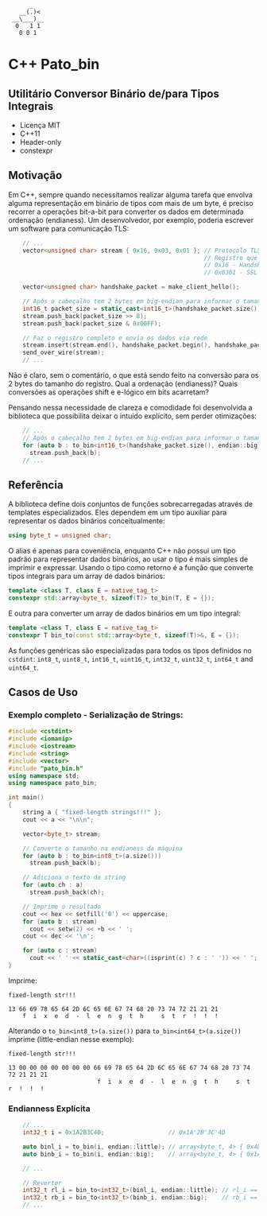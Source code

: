           _
       __(.)<
     __\___)__
      0   1 1
       0 0 1

# C++ Pato_bin
## Utilitário Conversor Binário de/para Tipos Integrais

* Licença MIT
* C++11
* Header-only
* constexpr

## Motivação

Em C++, sempre quando necessitamos realizar alguma tarefa que envolva alguma
representação em binário de tipos com mais de um byte, é preciso recorrer a
operações bit-a-bit para converter os dados em determinada ordenação (endianess).
Um desenvolvedor, por exemplo, poderia escrever um software para comunicação TLS:

```c++
    // ...
    vector<unsigned char> stream { 0x16, 0x03, 0x01 }; // Protocolo TLSv1
                                                       // Registro que contêm as mensagens
                                                       // 0x16 - Handshake
                                                       // 0x0301 - SSL versão (TLS 1.0)

    vector<unsigned char> handshake_packet = make_client_hello();

    // Após o cabeçalho tem 2 bytes em big-endian para informar o tamanho do registro
    int16_t packet_size = static_cast<int16_t>(handshake_packet.size());
    stream.push_back(packet_size >> 8);
    stream.push_back(packet_size & 0x00FF);

    // Faz o registro completo e envia os dados via rede
    stream.insert(stream.end(), handshake_packet.begin(), handshake_packet.end());
    send_over_wire(stream);
    // ...
```

Não é claro, sem o comentário, o que está sendo feito na conversão para os 2
bytes do tamanho do registro. Qual a ordenação (endianess)? Quais conversões
as operações shift e e-lógico em bits acarretam?

Pensando nessa necessidade de clareza e comodidade foi desenvolvida a biblioteca
que possibilita deixar o intuido explícito, sem perder otimizações:

```c++
    // ...
    // Após o cabeçalho tem 2 bytes em big-endian para informar o tamanho do registro
    for (auto b : to_bin<int16_t>(handshake_packet.size(), endian::big))
      stream.push_back(b);
    // ...
```

## Referência

A biblioteca define dois conjuntos de funções sobrecarregadas através de templates especializados. Eles
dependem em um tipo auxiliar para representar os dados binários conceitualmente:

```c++
using byte_t = unsigned char;
```

O alias é apenas para coveniência, enquanto C++ não possui um tipo padrão para representar
dados binários, ao usar o tipo é mais simples de imprimir e expressar. Usando o tipo como retorno
é a função que converte tipos integrais para um array de dados binários:

```c++
template <class T, class E = native_tag_t>
constexpr std::array<byte_t, sizeof(T)> to_bin(T, E = {});
```

E outra para converter um array de dados binários em um tipo integral:

```c++
template <class T, class E = native_tag_t>
constexpr T bin_to(const std::array<byte_t, sizeof(T)>&, E = {});
```

As funções genéricas são especializadas para todos os tipos definidos no
`cstdint`: `int8_t`, `uint8_t`, `int16_t`, `uint16_t`, `int32_t`, `uint32_t`,
`int64_t` and `uint64_t`.

## Casos de Uso

### Exemplo completo - Serialização de Strings:

```c++
#include <cstdint>
#include <iomanip>
#include <iostream>
#include <string>
#include <vector>
#include "pato_bin.h"
using namespace std;
using namespace pato_bin;

int main()
{
    string a { "fixed-length strings!!!" };
    cout << a << "\n\n";

    vector<byte_t> stream;

    // Converte o tamanho na endianess da máquina
    for (auto b : to_bin<int8_t>(a.size()))
      stream.push_back(b);

    // Adiciona o texto da string
    for (auto ch : a)
      stream.push_back(ch);

    // Imprime o resultado
    cout << hex << setfill('0') << uppercase;
    for (auto b : stream)
      cout << setw(2) << +b << ' ';
    cout << dec << '\n';

    for (auto c : stream)
      cout << ' ' << static_cast<char>((isprint(c) ? c : ' ')) << ' ';
}
```

Imprime:
```
fixed-length str!!!

13 66 69 78 65 64 2D 6C 65 6E 67 74 68 20 73 74 72 21 21 21
    f  i  x  e  d  -  l  e  n  g  t  h     s  t  r  !  !  !
```

Alterando o `to_bin<int8_t>(a.size())` para `to_bin<int64_t>(a.size())` imprime
(little-endian nesse exemplo):

```
fixed-length str!!!

13 00 00 00 00 00 00 00 66 69 78 65 64 2D 6C 65 6E 67 74 68 20 73 74 72 21 21 21
                         f  i  x  e  d  -  l  e  n  g  t  h     s  t  r  !  !  !
```

### Endianness Explícita

```c++
    // ...
    int32_t i = 0x1A2B3C4D;                  // 0x1A'2B'3C'4D

    auto binl_i = to_bin(i, endian::little); // array<byte_t, 4> { 0x4D, 0x3C, 0x2B, 0x1A };
    auto binb_i = to_bin(i, endian::big);    // array<byte_t, 4> { 0x1A, 0x2B, 0x3C, 0x4D };

    // ...

    // Reverter
    int32_t rl_i = bin_to<int32_t>(binl_i, endian::little); // rl_i == i
    int32_t rb_i = bin_to<int32_t>(binb_i, endian::big);    // rb_i == i
    // ...
```